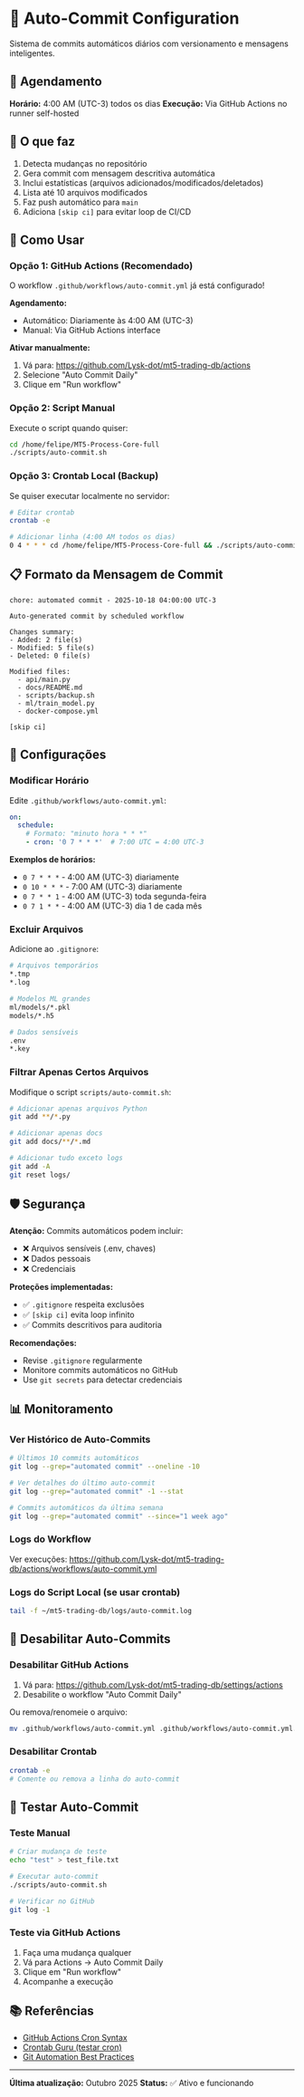 # 🤖 Auto-Commit Configuration

Sistema de commits automáticos diários com versionamento e mensagens inteligentes.

## 📅 Agendamento

**Horário:** 4:00 AM (UTC-3) todos os dias
**Execução:** Via GitHub Actions no runner self-hosted

## 🎯 O que faz

1. Detecta mudanças no repositório
2. Gera commit com mensagem descritiva automática
3. Inclui estatísticas (arquivos adicionados/modificados/deletados)
4. Lista até 10 arquivos modificados
5. Faz push automático para `main`
6. Adiciona `[skip ci]` para evitar loop de CI/CD

## 🚀 Como Usar

### Opção 1: GitHub Actions (Recomendado)

O workflow `.github/workflows/auto-commit.yml` já está configurado!

**Agendamento:**

- Automático: Diariamente às 4:00 AM (UTC-3)
- Manual: Via GitHub Actions interface

**Ativar manualmente:**

1. Vá para: <https://github.com/Lysk-dot/mt5-trading-db/actions>
2. Selecione "Auto Commit Daily"
3. Clique em "Run workflow"

### Opção 2: Script Manual

Execute o script quando quiser:

```bash
cd /home/felipe/MT5-Process-Core-full
./scripts/auto-commit.sh
```

### Opção 3: Crontab Local (Backup)

Se quiser executar localmente no servidor:

```bash
# Editar crontab
crontab -e

# Adicionar linha (4:00 AM todos os dias)
0 4 * * * cd /home/felipe/MT5-Process-Core-full && ./scripts/auto-commit.sh >> /home/felipe/MT5-Process-Core-full/logs/auto-commit.log 2>&1
```

## 📋 Formato da Mensagem de Commit

```
chore: automated commit - 2025-10-18 04:00:00 UTC-3

Auto-generated commit by scheduled workflow

Changes summary:
- Added: 2 file(s)
- Modified: 5 file(s)
- Deleted: 0 file(s)

Modified files:
  - api/main.py
  - docs/README.md
  - scripts/backup.sh
  - ml/train_model.py
  - docker-compose.yml

[skip ci]
```

## 🔧 Configurações

### Modificar Horário

Edite `.github/workflows/auto-commit.yml`:

```yaml
on:
  schedule:
    # Formato: "minuto hora * * *"
    - cron: '0 7 * * *'  # 7:00 UTC = 4:00 UTC-3
```

**Exemplos de horários:**

- `0 7 * * *` - 4:00 AM (UTC-3) diariamente
- `0 10 * * *` - 7:00 AM (UTC-3) diariamente
- `0 7 * * 1` - 4:00 AM (UTC-3) toda segunda-feira
- `0 7 1 * *` - 4:00 AM (UTC-3) dia 1 de cada mês

### Excluir Arquivos

Adicione ao `.gitignore`:

```bash
# Arquivos temporários
*.tmp
*.log

# Modelos ML grandes
ml/models/*.pkl
models/*.h5

# Dados sensíveis
.env
*.key
```

### Filtrar Apenas Certos Arquivos

Modifique o script `scripts/auto-commit.sh`:

```bash
# Adicionar apenas arquivos Python
git add **/*.py

# Adicionar apenas docs
git add docs/**/*.md

# Adicionar tudo exceto logs
git add -A
git reset logs/
```

## 🛡️ Segurança

**Atenção:** Commits automáticos podem incluir:

- ❌ Arquivos sensíveis (.env, chaves)
- ❌ Dados pessoais
- ❌ Credenciais

**Proteções implementadas:**

- ✅ `.gitignore` respeita exclusões
- ✅ `[skip ci]` evita loop infinito
- ✅ Commits descritivos para auditoria

**Recomendações:**

- Revise `.gitignore` regularmente
- Monitore commits automáticos no GitHub
- Use `git secrets` para detectar credenciais

## 📊 Monitoramento

### Ver Histórico de Auto-Commits

```bash
# Últimos 10 commits automáticos
git log --grep="automated commit" --oneline -10

# Ver detalhes do último auto-commit
git log --grep="automated commit" -1 --stat

# Commits automáticos da última semana
git log --grep="automated commit" --since="1 week ago"
```

### Logs do Workflow

Ver execuções:
<https://github.com/Lysk-dot/mt5-trading-db/actions/workflows/auto-commit.yml>

### Logs do Script Local (se usar crontab)

```bash
tail -f ~/mt5-trading-db/logs/auto-commit.log
```

## 🔄 Desabilitar Auto-Commits

### Desabilitar GitHub Actions

1. Vá para: <https://github.com/Lysk-dot/mt5-trading-db/settings/actions>
2. Desabilite o workflow "Auto Commit Daily"

Ou remova/renomeie o arquivo:

```bash
mv .github/workflows/auto-commit.yml .github/workflows/auto-commit.yml.disabled
```

### Desabilitar Crontab

```bash
crontab -e
# Comente ou remova a linha do auto-commit
```

## 🧪 Testar Auto-Commit

### Teste Manual

```bash
# Criar mudança de teste
echo "test" > test_file.txt

# Executar auto-commit
./scripts/auto-commit.sh

# Verificar no GitHub
git log -1
```

### Teste via GitHub Actions

1. Faça uma mudança qualquer
2. Vá para Actions → Auto Commit Daily
3. Clique em "Run workflow"
4. Acompanhe a execução

## 📚 Referências

- [GitHub Actions Cron Syntax](https://docs.github.com/en/actions/using-workflows/events-that-trigger-workflows#schedule)
- [Crontab Guru (testar cron)](https://crontab.guru/)
- [Git Automation Best Practices](https://git-scm.com/book/en/v2/Customizing-Git-Git-Hooks)

---

**Última atualização:** Outubro 2025
**Status:** ✅ Ativo e funcionando
